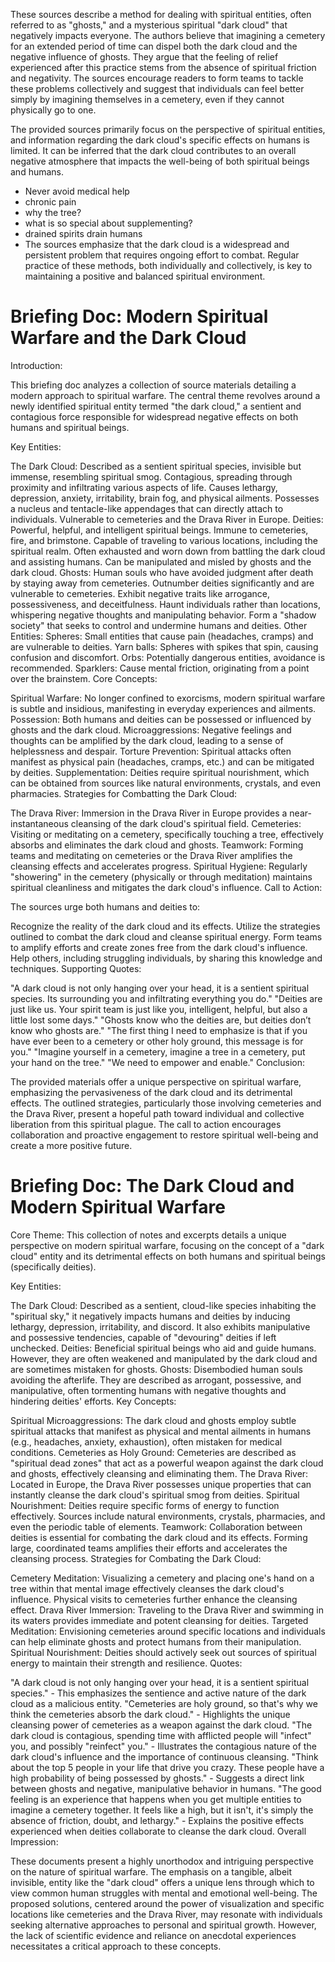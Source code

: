 These sources describe a method for dealing with spiritual entities, often referred to as "ghosts," and a mysterious spiritual "dark cloud" that negatively impacts everyone. The authors believe that imagining a cemetery for an extended period of time can dispel both the dark cloud and the negative influence of ghosts. They argue that the feeling of relief experienced after this practice stems from the absence of spiritual friction and negativity. The sources encourage readers to form teams to tackle these problems collectively and suggest that individuals can feel better simply by imagining themselves in a cemetery, even if they cannot physically go to one.

The provided sources primarily focus on the perspective of spiritual entities, and information regarding the dark cloud's specific effects on humans is limited. It can be inferred that the dark cloud contributes to an overall negative atmosphere that impacts the well-being of both spiritual beings and humans.

- Never avoid medical help
- chronic pain 
- why the tree?
- what is so special about supplementing? 
- drained spirits drain humans
- The sources emphasize that the dark cloud is a widespread and persistent problem that requires ongoing effort to combat. Regular practice of these methods, both individually and collectively, is key to maintaining a positive and balanced spiritual environment.

# Briefing Doc: Modern Spiritual Warfare and the Dark Cloud
Introduction:

This briefing doc analyzes a collection of source materials detailing a modern approach to spiritual warfare. The central theme revolves around a newly identified spiritual entity termed "the dark cloud," a sentient and contagious force responsible for widespread negative effects on both humans and spiritual beings.

Key Entities:

The Dark Cloud:
Described as a sentient spiritual species, invisible but immense, resembling spiritual smog.
Contagious, spreading through proximity and infiltrating various aspects of life.
Causes lethargy, depression, anxiety, irritability, brain fog, and physical ailments.
Possesses a nucleus and tentacle-like appendages that can directly attach to individuals.
Vulnerable to cemeteries and the Drava River in Europe.
Deities:
Powerful, helpful, and intelligent spiritual beings.
Immune to cemeteries, fire, and brimstone.
Capable of traveling to various locations, including the spiritual realm.
Often exhausted and worn down from battling the dark cloud and assisting humans.
Can be manipulated and misled by ghosts and the dark cloud.
Ghosts:
Human souls who have avoided judgment after death by staying away from cemeteries.
Outnumber deities significantly and are vulnerable to cemeteries.
Exhibit negative traits like arrogance, possessiveness, and deceitfulness.
Haunt individuals rather than locations, whispering negative thoughts and manipulating behavior.
Form a "shadow society" that seeks to control and undermine humans and deities.
Other Entities:
Spheres: Small entities that cause pain (headaches, cramps) and are vulnerable to deities.
Yarn balls: Spheres with spikes that spin, causing confusion and discomfort.
Orbs: Potentially dangerous entities, avoidance is recommended.
Sparklers: Cause mental friction, originating from a point over the brainstem.
Core Concepts:

Spiritual Warfare: No longer confined to exorcisms, modern spiritual warfare is subtle and insidious, manifesting in everyday experiences and ailments.
Possession: Both humans and deities can be possessed or influenced by ghosts and the dark cloud.
Microaggressions: Negative feelings and thoughts can be amplified by the dark cloud, leading to a sense of helplessness and despair.
Torture Prevention: Spiritual attacks often manifest as physical pain (headaches, cramps, etc.) and can be mitigated by deities.
Supplementation: Deities require spiritual nourishment, which can be obtained from sources like natural environments, crystals, and even pharmacies.
Strategies for Combatting the Dark Cloud:

The Drava River: Immersion in the Drava River in Europe provides a near-instantaneous cleansing of the dark cloud's spiritual field.
Cemeteries: Visiting or meditating on a cemetery, specifically touching a tree, effectively absorbs and eliminates the dark cloud and ghosts.
Teamwork: Forming teams and meditating on cemeteries or the Drava River amplifies the cleansing effects and accelerates progress.
Spiritual Hygiene: Regularly "showering" in the cemetery (physically or through meditation) maintains spiritual cleanliness and mitigates the dark cloud's influence.
Call to Action:

The sources urge both humans and deities to:

Recognize the reality of the dark cloud and its effects.
Utilize the strategies outlined to combat the dark cloud and cleanse spiritual energy.
Form teams to amplify efforts and create zones free from the dark cloud's influence.
Help others, including struggling individuals, by sharing this knowledge and techniques.
Supporting Quotes:

"A dark cloud is not only hanging over your head, it is a sentient spiritual species. Its surrounding you and infiltrating everything you do."
"Deities are just like us. Your spirit team is just like you, intelligent, helpful, but also a little lost some days."
"Ghosts know who the deities are, but deities don’t know who ghosts are."
"The first thing I need to emphasize is that if you have ever been to a cemetery or other holy ground, this message is for you."
"Imagine yourself in a cemetery, imagine a tree in a cemetery, put your hand on the tree."
"We need to empower and enable."
Conclusion:

The provided materials offer a unique perspective on spiritual warfare, emphasizing the pervasiveness of the dark cloud and its detrimental effects. The outlined strategies, particularly those involving cemeteries and the Drava River, present a hopeful path toward individual and collective liberation from this spiritual plague. The call to action encourages collaboration and proactive engagement to restore spiritual well-being and create a more positive future.


# Briefing Doc: The Dark Cloud and Modern Spiritual Warfare
Core Theme: This collection of notes and excerpts details a unique perspective on modern spiritual warfare, focusing on the concept of a "dark cloud" entity and its detrimental effects on both humans and spiritual beings (specifically deities).

Key Entities:

The Dark Cloud: Described as a sentient, cloud-like species inhabiting the "spiritual sky," it negatively impacts humans and deities by inducing lethargy, depression, irritability, and discord. It also exhibits manipulative and possessive tendencies, capable of "devouring" deities if left unchecked.
Deities: Beneficial spiritual beings who aid and guide humans. However, they are often weakened and manipulated by the dark cloud and are sometimes mistaken for ghosts.
Ghosts: Disembodied human souls avoiding the afterlife. They are described as arrogant, possessive, and manipulative, often tormenting humans with negative thoughts and hindering deities' efforts.
Key Concepts:

Spiritual Microaggressions: The dark cloud and ghosts employ subtle spiritual attacks that manifest as physical and mental ailments in humans (e.g., headaches, anxiety, exhaustion), often mistaken for medical conditions.
Cemeteries as Holy Ground: Cemeteries are described as "spiritual dead zones" that act as a powerful weapon against the dark cloud and ghosts, effectively cleansing and eliminating them.
The Drava River: Located in Europe, the Drava River possesses unique properties that can instantly cleanse the dark cloud's spiritual smog from deities.
Spiritual Nourishment: Deities require specific forms of energy to function effectively. Sources include natural environments, crystals, pharmacies, and even the periodic table of elements.
Teamwork: Collaboration between deities is essential for combating the dark cloud and its effects. Forming large, coordinated teams amplifies their efforts and accelerates the cleansing process.
Strategies for Combating the Dark Cloud:

Cemetery Meditation: Visualizing a cemetery and placing one's hand on a tree within that mental image effectively cleanses the dark cloud's influence. Physical visits to cemeteries further enhance the cleansing effect.
Drava River Immersion: Traveling to the Drava River and swimming in its waters provides immediate and potent cleansing for deities.
Targeted Meditation: Envisioning cemeteries around specific locations and individuals can help eliminate ghosts and protect humans from their manipulation.
Spiritual Nourishment: Deities should actively seek out sources of spiritual energy to maintain their strength and resilience.
Quotes:

"A dark cloud is not only hanging over your head, it is a sentient spiritual species." - This emphasizes the sentience and active nature of the dark cloud as a malicious entity.
"Cemeteries are holy ground, so that's why we think the cemeteries absorb the dark cloud." - Highlights the unique cleansing power of cemeteries as a weapon against the dark cloud.
"The dark cloud is contagious, spending time with afflicted people will "infect" you, and possibly "reinfect" you." - Illustrates the contagious nature of the dark cloud's influence and the importance of continuous cleansing.
"Think about the top 5 people in your life that drive you crazy. These people have a high probability of being possessed by ghosts." - Suggests a direct link between ghosts and negative, manipulative behavior in humans.
"The good feeling is an experience that happens when you get multiple entities to imagine a cemetery together. It feels like a high, but it isn't, it's simply the absence of friction, doubt, and lethargy." - Explains the positive effects experienced when deities collaborate to cleanse the dark cloud.
Overall Impression:

These documents present a highly unorthodox and intriguing perspective on the nature of spiritual warfare. The emphasis on a tangible, albeit invisible, entity like the "dark cloud" offers a unique lens through which to view common human struggles with mental and emotional well-being. The proposed solutions, centered around the power of visualization and specific locations like cemeteries and the Drava River, may resonate with individuals seeking alternative approaches to personal and spiritual growth. However, the lack of scientific evidence and reliance on anecdotal experiences necessitates a critical approach to these concepts.
